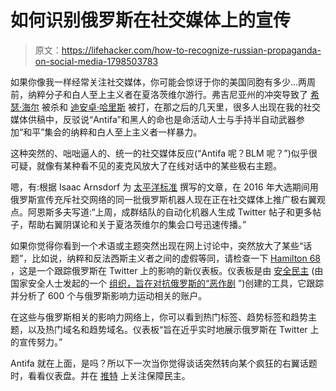 # 如何识别俄罗斯在社交媒体上的宣传

> 原文：<https://lifehacker.com/how-to-recognize-russian-propaganda-on-social-media-1798503783>

如果你像我一样经常关注社交媒体，你可能会惊讶于你的美国同胞有多少...两周前，纳粹分子和白人至上主义者在夏洛茨维尔游行。弗吉尼亚州的冲突导致了 [希瑟·海尔](https://www.nytimes.com/2017/08/13/us/heather-heyer-charlottesville-victim.html) 被杀和 [迪安卓·哈里斯](https://www.nytimes.com/2017/08/26/us/charlottesville-arrests.html) 被打，在那之后的几天里，很多人出现在我的社交媒体供稿中，反驳说“Antifa”和黑人的命也是命活动人士与手持半自动武器参加“和平”集会的纳粹和白人至上主义者一样暴力。



这种突然的、咄咄逼人的、统一的社交媒体反应(“Antifa 呢？BLM 呢？”)似乎很可疑，就像有某种看不见的麦克风放大了在线对话中的某些极右主题。

嗯，有:根据 Isaac Arnsdorf 为 [太平洋标准](https://psmag.com/news/russian-propaganda-and-right-wing-extremism-online) 撰写的文章，在 2016 年大选期间用俄罗斯宣传充斥社交网络的同一批俄罗斯机器人现在正在社交媒体上推广极右翼观点。阿恩斯多夫写道:“上周，成群结队的自动化机器人生成 Twitter 帖子和更多帖子，帮助右翼阴谋论和关于夏洛茨维尔的集会口号迅速传播。”

如果你觉得你看到一个术语或主题突然出现在网上讨论中，突然放大了某些“话题”，比如说，纳粹和反法西斯主义者之间的虚假等同，请检查一下 [Hamilton 68](http://dashboard.securingdemocracy.org/) ，这是一个跟踪俄罗斯在 Twitter 上的影响的新仪表板。仪表板是由 [安全民主](http://securingdemocracy.gmfus.org/) (由国家安全人士发起的一个 [组织，旨在对抗俄罗斯的“恶作剧](https://www.washingtonpost.com/news/josh-rogin/wp/2017/07/11/national-security-figures-launch-project-to-counter-russian-mischief/?utm_term=.36ec7259ca37) ”)创建的工具，它跟踪并分析了 600 个与俄罗斯影响力运动相关的账户。

在这些与俄罗斯相关的影响力网络上，你可以看到热门标签、趋势标签和趋势主题，以及热门域名和趋势域名。仪表板“旨在近乎实时地展示俄罗斯在 Twitter 上的宣传努力。”

Antifa 就在上面，是吗？所以下一次当你觉得谈话突然转向某个疯狂的右翼话题时，看看仪表盘。并在 [推特](https://twitter.com/SecureDemocracy) 上关注保障民主。